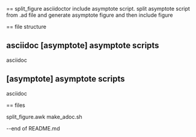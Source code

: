 == split_figure
 asciidoctor include asymptote script. split asymptote script from .ad file and generate asymptote figure and then include figure


== file structure

asciidoc
[asymptote]
asymptote scripts
---------------------------------

asciidoc

[asymptote]
asymptote scripts
---------------------------------

asciidoc


== files 

split_figure.awk
make_adoc.sh

--end of README.md

